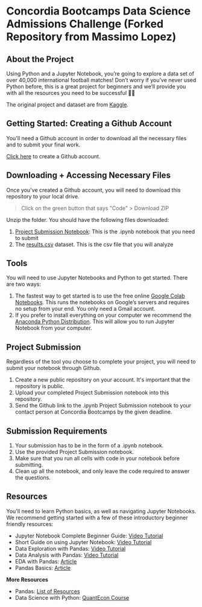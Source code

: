 # Concordia Bootcamps Data Science Admissions Challenge (Forked Repository from Massimo Lopez)
## About the Project

Using Python and a Jupyter Notebook, you’re going to explore a data set of over 40,000 international football matches! Don’t worry if you’ve never used Python before, this is a great project for beginners and we’ll provide you with all the resources you need to be successful 💪🏽

The original project and dataset are from [Kaggle](https://www.kaggle.com/datasets/martj42/international-football-results-from-1872-to-2017).

## Getting Started: Creating a Github Account

You'll need a Github account in order to download all the necessary files and to submit your final work.

[Click here](https://github.com/) to create a Github account.

## Downloading + Accessing Necessary Files

Once you've created a Github account, you will need to download this repository to your local drive.
> Click on the green button that says "Code" > Download ZIP

Unzip the folder. You should have the following files downloaded:
1. [Project Submission Notebook](https://github.com/journey-education/ds-admissions-challenge/blob/master/Project%20Submission.ipynb): This is the .ipynb notebook that you need to submit
2. The [results.csv](https://github.com/journey-education/ds-admissions-challenge/blob/master/results.csv) dataset. This is the csv file that you will analyze

## Tools
You will need to use Jupyter Notebooks and Python to get started. There are two ways:
1. The fastest way to get started is to use the free online [Google Colab Notebooks](https://colab.research.google.com/notebooks/intro.ipynb). This runs the notebooks on Google’s servers and requires no setup from your end. You only need a Gmail account.
2. If you prefer to install everything on your computer we recommend the [Anaconda Python Distribution](https://www.anaconda.com/download). This will allow you to run Jupyter Notebook from your computer.

## Project Submission

Regardless of the tool you choose to complete your project, you will need to submit your notebook through Github.
1. Create a new public repository on your account. It's important that the repository is public.
2. Upload your completed Project Submission notebook into this repository.
3. Send the Github link to the .ipynb Project Submission notebook to your contact person at Concordia Bootcamps by the given deadline.

## Submission Requirements
1. Your submission has to be in the form of a .ipynb notebook.
2. Use the provided Project Submission notebook.
3. Make sure that you run all cells with code in your notebook before submitting.
4. Clean up all the notebook, and only leave the code required to answer the questions.

## Resources
You'll need to learn Python basics, as well as navigating Jupyter Notebooks. We recommend getting started with a few of these introductory beginner friendly resources:

- Jupyter Notebook Complete Beginner Guide: [Video Tutorial](https://www.youtube.com/watch?v=5pf0_bpNbkw)
- Short Guide on using Jupyter Notebook: [Video Tutorial](https://www.youtube.com/watch?v=IMrxB8Mq5KU)
- Data Exploration with Pandas: [Video Tutorial](https://www.youtube.com/watch?v=xi0vhXFPegw)
- Data Analysis with Pandas: [Video Tutorial](https://www.youtube.com/watch?v=Liv6eeb1VfE)
- EDA with Pandas: [Article](https://www.youtube.com/watch?v=Liv6eeb1VfE)
- Pandas Basics: [Article](https://medium.com/@drpa/pandas-basics-to-eda-a131b0badff7)

**More Resources**

- Pandas: [List of Resources](https://pandas.pydata.org/pandas-docs/stable/getting_started/tutorials.html)
- Data Science with Python: [QuantEcon Course](https://datascience.quantecon.org/)
